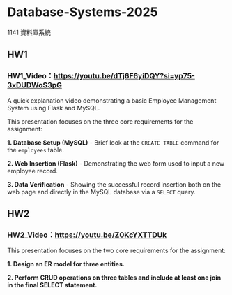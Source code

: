 # Database-Systems-2025
1141 資料庫系統

## HW1
### HW1_Video：https://youtu.be/dTj6F6yiDQY?si=yp75-3xDUDWoS3pG

A quick explanation video demonstrating a basic Employee Management System using Flask and MySQL.

This presentation focuses on the three core requirements for the assignment:

 **1. Database Setup (MySQL)**
    - Brief look at the `CREATE TABLE` command for the `employees` table.

 **2. Web Insertion (Flask)**
    - Demonstrating the web form used to input a new employee record.

 **3. Data Verification**
    - Showing the successful record insertion both on the web page and directly in the MySQL database via a `SELECT` query.
## HW2
### HW2_Video：https://youtu.be/Z0KcYXTTDUk

This presentation focuses on the two core requirements for the assignment:

**1. Design an ER model for three entities.**

**2. Perform CRUD operations on three tables and include at least one join in the final SELECT statement.**

